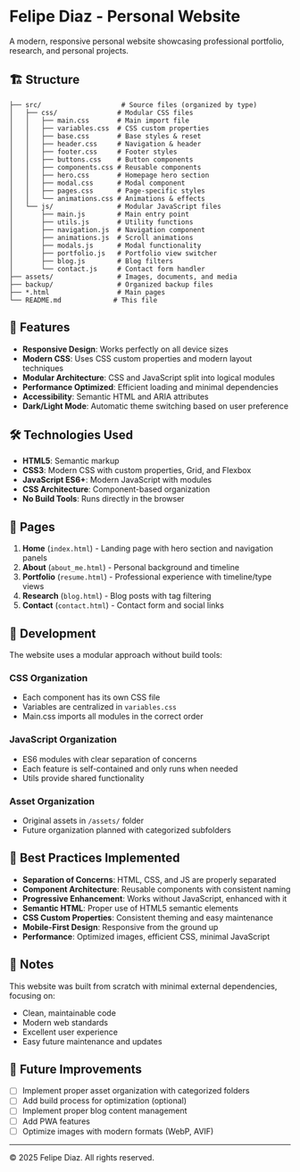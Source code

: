 # Felipe Diaz - Personal Website

A modern, responsive personal website showcasing professional portfolio, research, and personal projects.

## 🏗️ Structure

```
├── src/                    # Source files (organized by type)
│   ├── css/               # Modular CSS files
│   │   ├── main.css       # Main import file
│   │   ├── variables.css  # CSS custom properties
│   │   ├── base.css       # Base styles & reset
│   │   ├── header.css     # Navigation & header
│   │   ├── footer.css     # Footer styles
│   │   ├── buttons.css    # Button components
│   │   ├── components.css # Reusable components
│   │   ├── hero.css       # Homepage hero section
│   │   ├── modal.css      # Modal component
│   │   ├── pages.css      # Page-specific styles
│   │   └── animations.css # Animations & effects
│   └── js/                # Modular JavaScript files
│       ├── main.js        # Main entry point
│       ├── utils.js       # Utility functions
│       ├── navigation.js  # Navigation component
│       ├── animations.js  # Scroll animations
│       ├── modals.js      # Modal functionality
│       ├── portfolio.js   # Portfolio view switcher
│       ├── blog.js        # Blog filters
│       └── contact.js     # Contact form handler
├── assets/                # Images, documents, and media
├── backup/                # Organized backup files
├── *.html                 # Main pages
└── README.md             # This file
```

## 🎨 Features

- **Responsive Design**: Works perfectly on all device sizes
- **Modern CSS**: Uses CSS custom properties and modern layout techniques
- **Modular Architecture**: CSS and JavaScript split into logical modules
- **Performance Optimized**: Efficient loading and minimal dependencies
- **Accessibility**: Semantic HTML and ARIA attributes
- **Dark/Light Mode**: Automatic theme switching based on user preference

## 🛠️ Technologies Used

- **HTML5**: Semantic markup
- **CSS3**: Modern CSS with custom properties, Grid, and Flexbox
- **JavaScript ES6+**: Modern JavaScript with modules
- **CSS Architecture**: Component-based organization
- **No Build Tools**: Runs directly in the browser

## 📱 Pages

1. **Home** (`index.html`) - Landing page with hero section and navigation panels
2. **About** (`about_me.html`) - Personal background and timeline
3. **Portfolio** (`resume.html`) - Professional experience with timeline/type views
4. **Research** (`blog.html`) - Blog posts with tag filtering
5. **Contact** (`contact.html`) - Contact form and social links

## 🚀 Development

The website uses a modular approach without build tools:

### CSS Organization

- Each component has its own CSS file
- Variables are centralized in `variables.css`
- Main.css imports all modules in the correct order

### JavaScript Organization

- ES6 modules with clear separation of concerns
- Each feature is self-contained and only runs when needed
- Utils provide shared functionality

### Asset Organization

- Original assets in `/assets/` folder
- Future organization planned with categorized subfolders

## 🎯 Best Practices Implemented

- **Separation of Concerns**: HTML, CSS, and JS are properly separated
- **Component Architecture**: Reusable components with consistent naming
- **Progressive Enhancement**: Works without JavaScript, enhanced with it
- **Semantic HTML**: Proper use of HTML5 semantic elements
- **CSS Custom Properties**: Consistent theming and easy maintenance
- **Mobile-First Design**: Responsive from the ground up
- **Performance**: Optimized images, efficient CSS, minimal JavaScript

## 📝 Notes

This website was built from scratch with minimal external dependencies, focusing on:

- Clean, maintainable code
- Modern web standards
- Excellent user experience
- Easy future maintenance and updates

## 🔧 Future Improvements

- [ ] Implement proper asset organization with categorized folders
- [ ] Add build process for optimization (optional)
- [ ] Implement proper blog content management
- [ ] Add PWA features
- [ ] Optimize images with modern formats (WebP, AVIF)

---

© 2025 Felipe Diaz. All rights reserved.
